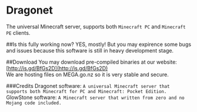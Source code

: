 Dragonet
========

The universal Minecraft server, supports both `Minecraft PC` and `Minecraft PE` clients. 

##Is this fully working now?
YES, mostly! But you may expirence some bugs and issues because this software is still in heavy development stage. 

##Download
You may download pre-compiled binaries at our website:
[http://is.gd/BfGs2D](http://is.gd/BfGs2D)<br>
We are hosting files on MEGA.go.nz so it is very stable and secure. <br>

###Credits
Dragonet software: `A universal Minecraft server that supports both Minecraft for PC and Minecraft: Pocket Edition. `
GlowStone software: `A Minecraft server that written from zero and no Mojang code included. `

